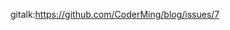 gitalk:https://github.com/CoderMing/blog/issues/7





















































































